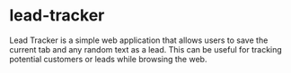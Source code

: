 # lead-tracker
Lead Tracker is a simple web application that allows users to save the current tab and any random text as a lead. 
This can be useful for tracking potential customers or leads while browsing the web.
